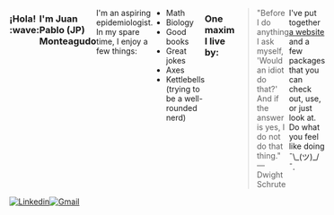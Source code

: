 <div align="justified" style="display: flex;">
  <h3> ¡Hola! :wave: <h3/>
  <h3>I'm Juan Pablo (JP) Monteagudo</h3>
  <p>I'm an aspiring epidemiologist. In my spare time, I enjoy a few things:</p>
  <ul>
    <li>Math</li>
    <li>Biology</li>
    <li>Good books</li>
    <li> Great jokes</li>
    <li>Axes</li>
    <li>Kettlebells (trying to be a well-rounded nerd)</li>
  </ul>
  <h3>One maxim I live by:</h3>
  <blockquote>
    "Before I do anything I ask myself, 'Would an idiot do that?' And if the answer is yes, I do not do that thing."
    <br>— Dwight Schrute
  </blockquote>
  <p>I've put together <a target="_blank" rel="noopener noreferrer" href="https://www.jpmonteagudo.com">a website</a> and a few packages that you can check out, use, or just look at. Do what you feel like doing ¯\_(ツ)_/¯.</p>
</div>
</div>

<div align="justified" style="display: flex;">
  <a target="_blank" rel="noopener noreferrer" href="https://www.linkedin.com/in/juan-pablo-jp-monteagudo-71127bab">
    <img alt ="Linkedin" src="https://img.shields.io/badge/LinkedIn-0077B5?style=for-the-badge&logo=linkedin&logoColor=white"/>
  </a>
  <a target="_blank" rel="noopener noreferrer" href="mailto: jpmonteagudo2014@gmail.com">
    <img alt="Gmail" src="https://img.shields.io/badge/Gmail-D14836?style=for-the-badge&logo=gmail&logoColor=white"/>
  </a>
</div>

<br />
